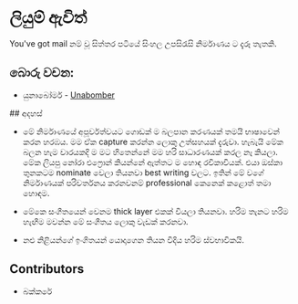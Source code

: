 # ලියුම් ඇවිත්

You've got mail නම් වූ සිත්තර පටියේ සිංහල උපසිරැසි නිර්මාණය ට දැරූ තැතකි.

## බොරු වචන:

- යුනාබෝමර් - [Unabomber](https://en.wikipedia.org/wiki/Ted_Kaczynski)

## අදහස්

- මේ නිර්මාණයේ අපූර්වත්වයට ගොඩක් ම බලපාන කරණයක් තමයි භාෂාවෙන් කරන හරඹය. මම ඒක capture කරන්න ලොකු උත්සහයක් දැරුවා. හැබැයි මේක බලන හැම වාරයකදි ම මට හිතෙන්නේ මම හරි සාධාරණයක් කරල නෑ කියලා. මේක ලියපු නෝරා එෆ්‍රොන් කියන්නේ ඇත්තට ම හොඳ රචිකාවියක්. එයා ඔස්කා තුනකටම nominate වෙලා තියනවා best writing වලට. ඉතින් මේ වගේ නිර්මාණයක් පරිවර්තනය කරනවනම් professional කෙනෙක් කළොත් තමා හොඳම.

- මේකෙ සංගීතයෙන් වෙනම thick layer එකක් වියලා තියනවා. හරිම තැනට හරිම හැඟීම මවන්න මේ සංගීතය ලොකු වැඩක් කරනවා. 

- නළු නිළියන්ගේ ඉංගිතයන් යොදාගෙන තියන විදිය හරිම ස්වභාවිකයි. 

## Contributors

- බක්කරේ
